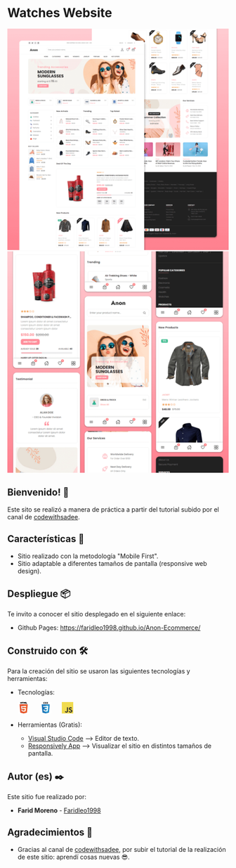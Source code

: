 # Watches Website

![Design preview Anon Ecommerce Website](./website-demo-image/desktop.png)
![Design preview Anon Ecommerce Website](./website-demo-image/mobile.png)

## Bienvenido! 👋

Este sito se realizó a manera de práctica a partir del tutorial subido por el canal de [codewithsadee](https://www.youtube.com/channel/UC1PZHWV6VvICTL1LgFUZq6g).

## Características 📄

-   Sitio realizado con la metodología "Mobile First".
-   Sitio adaptable a diferentes tamaños de pantalla (responsive web design).

## Despliegue 📦

Te invito a conocer el sitio desplegado en el siguiente enlace:

-   Github Pages: https://faridleo1998.github.io/Anon-Ecommerce/

## Construido con 🛠️

Para la creación del sitio se usaron las siguientes tecnologías y herramientas:

-   Tecnologías:

      <img vertical-align="left" alt="HTML5" title="HTML5" width="26px" src="https://raw.githubusercontent.com/github/explore/80688e429a7d4ef2fca1e82350fe8e3517d3494d/topics/html/html.png" style="max-width:100%;">
      <img vertical-align="left" alt="CSS3" title="CSS3" width="26px" style="margin-left:20px" src="https://raw.githubusercontent.com/github/explore/80688e429a7d4ef2fca1e82350fe8e3517d3494d/topics/css/css.png" style="max-width:100%;">
      <img vertical-align="left" alt="Javascript" title="JavaScript" width="26px" style="margin-left:20px" src="https://raw.githubusercontent.com/github/explore/80688e429a7d4ef2fca1e82350fe8e3517d3494d/topics/javascript/javascript.png" style="max-width:100%;">

-   Herramientas (Gratis):
    -   [Visual Studio Code](https://code.visualstudio.com/) --> Editor de texto.
    -   [Responsively App](https://responsively.app/) --> Visualizar el sitio en distintos tamaños de pantalla.

## Autor (es) ✒️

Este sitio fue realizado por:

-   **Farid Moreno** - [Faridleo1998](https://github.com/Faridleo1998)

## Agradecimientos 🎁

-   Gracias al canal de [codewithsadee](https://www.youtube.com/channel/UC1PZHWV6VvICTL1LgFUZq6g), por subir el tutorial de la realización de este sitio: aprendí cosas nuevas 😎.

